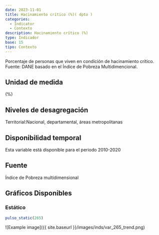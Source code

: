```yaml
---
date: 2023-11-01
title: Hacinamiento crítico (%)( dpto )
categories:
  - Indicator
  - Contexto
description: Hacinamiento crítico (%)
type: Indicador
base: 15
tipo: Contexto
--- 
```


Porcentaje de personas que viven en condición de hacinamiento crítico.
Fuente: DANE basado en el Índice de Pobreza Multidimencional.

## Unidad de medida
(%)

## Niveles de desagregación
Territorial:Nacional, departamental, áreas metropolitanas

## Disponibilidad temporal
Esta variable está disponible para el periodo 2010-2020

## Fuente
Índice de Pobreza multidimensional

## Gráficos Disponibles

### Estático

``` R
pulso_static(265)
```

![Example image]({{ site.baseurl }}/images/inds/var_265_trend.png)